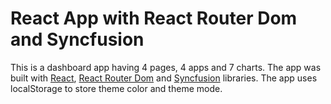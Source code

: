 # React App with React Router Dom and Syncfusion

This is a dashboard app having 4 pages, 4 apps and 7 charts.
The app was built with [React](https://reactjs.com/), [React Router Dom](https://v5.reactrouter.com/web/guides/quick-start) and [Syncfusion](https://www.syncfusion.com/) libraries.
The app uses localStorage to store theme color and theme mode.
